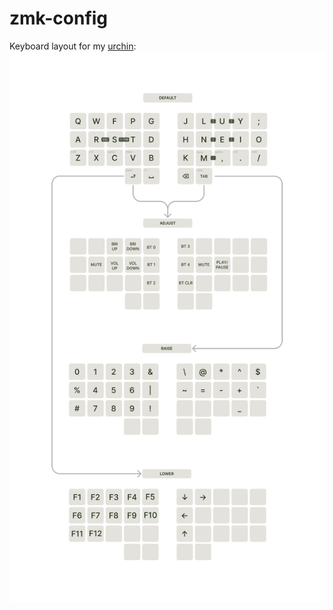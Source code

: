 # zmk-config
Keyboard layout for my [urchin](https://github.com/duckyb/urchin):
<img src="/diagram.png"/>
